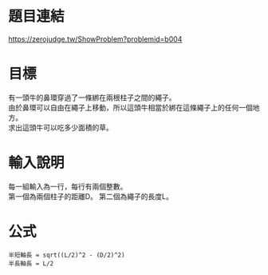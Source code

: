 # 題目連結
https://zerojudge.tw/ShowProblem?problemid=b004

# 目標
有一頭牛的鼻環穿過了一條綁在兩根柱子之間的繩子。  
由於鼻環可以自由在繩子上移動，所以這頭牛相當於綁在這條繩子上的任何一個地方。  
求出這頭牛可以吃多少面積的草。

# 輸入說明
每一組輸入為一行，每行有兩個整數。  
第一個為兩個柱子的距離D。
第二個為繩子的長度L。

# 公式
```
半短軸長 = sqrt((L/2)^2 - (D/2)^2)
半長軸長 = L/2
```
